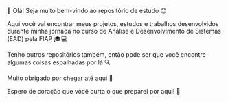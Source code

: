 👋 Olá! Seja muito bem-vindo ao repositório de estudo 😊

Aqui você vai encontrar meus projetos, estudos e trabalhos desenvolvidos durante minha jornada no curso de Análise e Desenvolvimento de Sistemas (EAD) pela FIAP 🎓💻

Tenho outros repositórios também, então pode ser que você encontre algumas coisas espalhadas por lá 🔍

Muito obrigado por chegar até aqui 🙏

Espero de coração que você curta o que preparei por aqui! 🚀
